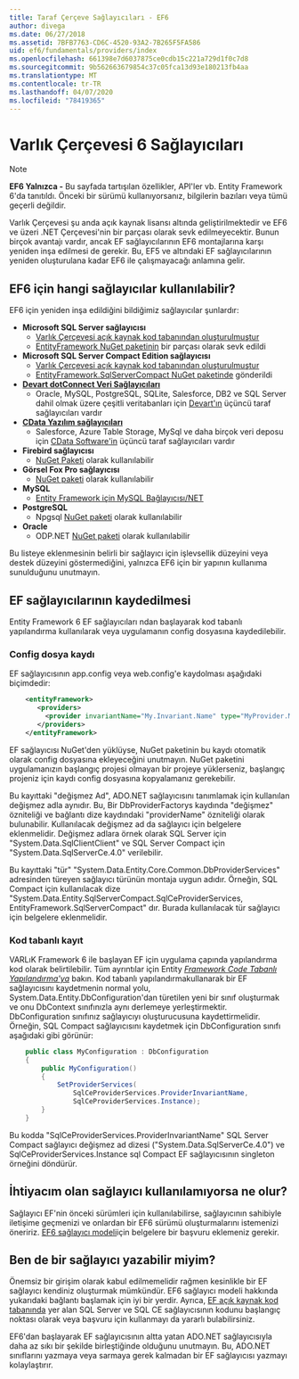 ```yaml
---
title: Taraf Çerçeve Sağlayıcıları - EF6
author: divega
ms.date: 06/27/2018
ms.assetid: 7BFB7763-CD6C-4520-93A2-7B265F5FA586
uid: ef6/fundamentals/providers/index
ms.openlocfilehash: 661398e7d6037875ce0cdb15c221a729d1f0c7d8
ms.sourcegitcommit: 9b562663679854c37c05fca13d93e180213fb4aa
ms.translationtype: MT
ms.contentlocale: tr-TR
ms.lasthandoff: 04/07/2020
ms.locfileid: "78419365"
---
```

# <a name="entity-framework-6-providers"></a>Varlık Çerçevesi 6 Sağlayıcıları
> [!NOTE]
> **EF6 Yalnızca -** Bu sayfada tartışılan özellikler, API'ler vb. Entity Framework 6'da tanıtıldı. Önceki bir sürümü kullanıyorsanız, bilgilerin bazıları veya tümü geçerli değildir.

Varlık Çerçevesi şu anda açık kaynak lisansı altında geliştirilmektedir ve EF6 ve üzeri .NET Çerçevesi'nin bir parçası olarak sevk edilmeyecektir. Bunun birçok avantajı vardır, ancak EF sağlayıcılarının EF6 montajlarına karşı yeniden inşa edilmesi de gerekir. Bu, EF5 ve altındaki EF sağlayıcılarının yeniden oluşturulana kadar EF6 ile çalışmayacağı anlamına gelir.

## <a name="which-providers-are-available-for-ef6"></a>EF6 için hangi sağlayıcılar kullanılabilir?

EF6 için yeniden inşa edildiğini bildiğimiz sağlayıcılar şunlardır:

*   **Microsoft SQL Server sağlayıcısı**
    *   [Varlık Çerçevesi açık kaynak kod tabanından oluşturulmuştur](https://github.com/aspnet/EntityFramework6)
    *   [EntityFramework NuGet paketinin](https://nuget.org/packages/EntityFramework) bir parçası olarak sevk edildi
*   **Microsoft SQL Server Compact Edition sağlayıcısı**
    *   [Varlık Çerçevesi açık kaynak kod tabanından oluşturulmuştur](https://github.com/aspnet/EntityFramework6)
    *   [EntityFramework.SqlServerCompact NuGet paketinde](https://nuget.org/packages/EntityFramework.SqlServerCompact) gönderildi
*   [**Devart dotConnect Veri Sağlayıcıları**](https://www.devart.com/dotconnect/)
    *   Oracle, MySQL, PostgreSQL, SQLite, Salesforce, DB2 ve SQL Server dahil olmak üzere çeşitli veritabanları için [Devart'ın](https://www.devart.com/) üçüncü taraf sağlayıcıları vardır
*   [**CData Yazılım sağlayıcıları**](https://www.cdata.com/ado/)
    *   Salesforce, Azure Table Storage, MySql ve daha birçok veri deposu için [CData Software'in](https://www.cdata.com/ado/) üçüncü taraf sağlayıcıları vardır
*   **Firebird sağlayıcısı**
    *   [NuGet Paketi](https://www.nuget.org/packages/EntityFramework.Firebird/) olarak kullanılabilir
*   **Görsel Fox Pro sağlayıcısı**
    *   [NuGet paketi](https://www.nuget.org/packages/VFPEntityFrameworkProvider2/) olarak kullanılabilir
*   **MySQL**
    *   [Entity Framework için MySQL Bağlayıcısı/NET](https://dev.mysql.com/doc/connector-net/en/connector-net-entityframework60.html)
*   **PostgreSQL**
    *   Npgsql [NuGet paketi](https://www.nuget.org/packages/EntityFramework6.Npgsql/) olarak kullanılabilir
*   **Oracle**
    *   ODP.NET [NuGet paketi](https://www.nuget.org/packages/Oracle.ManagedDataAccess.EntityFramework/) olarak kullanılabilir

Bu listeye eklenmesinin belirli bir sağlayıcı için işlevsellik düzeyini veya destek düzeyini göstermediğini, yalnızca EF6 için bir yapının kullanıma sunulduğunu unutmayın.

## <a name="registering-ef-providers"></a>EF sağlayıcılarının kaydedilmesi

Entity Framework 6 EF sağlayıcıları ndan başlayarak kod tabanlı yapılandırma kullanılarak veya uygulamanın config dosyasına kaydedilebilir.

### <a name="config-file-registration"></a>Config dosya kaydı

EF sağlayıcısının app.config veya web.config'e kaydolması aşağıdaki biçimdedir:


``` xml
    <entityFramework>
       <providers>
         <provider invariantName="My.Invariant.Name" type="MyProvider.MyProviderServices, MyAssembly" />
       </providers>
    </entityFramework>
```

EF sağlayıcısı NuGet'den yüklüyse, NuGet paketinin bu kaydı otomatik olarak config dosyasına ekleyeceğini unutmayın. NuGet paketini uygulamanızın başlangıç projesi olmayan bir projeye yüklerseniz, başlangıç projeniz için kaydı config dosyasına kopyalamanız gerekebilir.

Bu kayıttaki "değişmez Ad", ADO.NET sağlayıcısını tanımlamak için kullanılan değişmez adla aynıdır. Bu, Bir DbProviderFactorys kaydında "değişmez" özniteliği ve bağlantı dize kaydındaki "providerName" özniteliği olarak bulunabilir. Kullanılacak değişmez ad da sağlayıcı için belgelere eklenmelidir. Değişmez adlara örnek olarak SQL Server için "System.Data.SqlClientClient" ve SQL Server Compact için "System.Data.SqlServerCe.4.0" verilebilir.

Bu kayıttaki "tür" "System.Data.Entity.Core.Common.DbProviderServices" adresinden türeyen sağlayıcı türünün montaja uygun adıdır. Örneğin, SQL Compact için kullanılacak dize "System.Data.Entity.SqlServerCompact.SqlCeProviderServices, EntityFramework.SqlServerCompact" dır. Burada kullanılacak tür sağlayıcı için belgelere eklenmelidir.

### <a name="code-based-registration"></a>Kod tabanlı kayıt

VARLıK Framework 6 ile başlayan EF için uygulama çapında yapılandırma kod olarak belirtilebilir. Tüm ayrıntılar için Entity _[Framework Code Tabanlı Yapılandırma'ya](https://msdn.microsoft.com/data/jj680699)_ bakın. Kod tabanlı yapılandırmakullanarak bir EF sağlayıcısını kaydetmenin normal yolu, System.Data.Entity.DbConfiguration'dan türetilen yeni bir sınıf oluşturmak ve onu DbContext sınıfınızla aynı derlemeye yerleştirmektir. DbConfiguration sınıfınız sağlayıcıyı oluşturucusuna kaydettirmelidir. Örneğin, SQL Compact sağlayıcısını kaydetmek için DbConfiguration sınıfı aşağıdaki gibi görünür:

``` csharp
    public class MyConfiguration : DbConfiguration
    {
        public MyConfiguration()
        {
            SetProviderServices(
                SqlCeProviderServices.ProviderInvariantName,
                SqlCeProviderServices.Instance);
        }
    }
```

Bu kodda "SqlCeProviderServices.ProviderInvariantName" SQL Server Compact sağlayıcı değişmez ad dizesi ("System.Data.SqlServerCe.4.0") ve SqlCeProviderServices.Instance sql Compact EF sağlayıcısının singleton örneğini döndürür.

## <a name="what-if-the-provider-i-need-isnt-available"></a>İhtiyacım olan sağlayıcı kullanılamıyorsa ne olur?

Sağlayıcı EF'nin önceki sürümleri için kullanılabilirse, sağlayıcının sahibiyle iletişime geçmenizi ve onlardan bir EF6 sürümü oluşturmalarını istemenizi öneririz. [EF6 sağlayıcı modeli](~/ef6/fundamentals/providers/provider-model.md)için belgelere bir başvuru eklemeniz gerekir.

## <a name="can-i-write-a-provider-myself"></a>Ben de bir sağlayıcı yazabilir miyim?

Önemsiz bir girişim olarak kabul edilmemelidir rağmen kesinlikle bir EF sağlayıcı kendiniz oluşturmak mümkündür. EF6 sağlayıcı modeli hakkında yukarıdaki bağlantı başlamak için iyi bir yerdir. Ayrıca, [EF açık kaynak kod tabanında](https://github.com/aspnet/EntityFramework6) yer alan SQL Server ve SQL CE sağlayıcısının kodunu başlangıç noktası olarak veya başvuru için kullanmayı da yararlı bulabilirsiniz.

EF6'dan başlayarak EF sağlayıcısının altta yatan ADO.NET sağlayıcısıyla daha az sıkı bir şekilde birleştiğinde olduğunu unutmayın. Bu, ADO.NET sınıflarını yazmaya veya sarmaya gerek kalmadan bir EF sağlayıcısı yazmayı kolaylaştırır.
